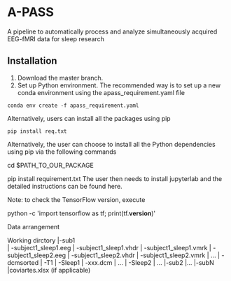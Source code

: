 # A-PASS
A pipeline to automatically process and analyze simultaneously acquired EEG-fMRI data for sleep research
## Installation
1. Download the master branch.
2. Set up Python environment.
  The recommended way is to set up a new conda environment using the apass_requirement.yaml file
  ```
  conda env create -f apass_requirement.yaml
  ```
  Alternatively, users can install all the packages using pip
  ```
  pip install req.txt
  ```
Alternatively, the user can choose to install all the Python dependencies using pip via the following commands

cd $PATH_TO_OUR_PACKAGE

pip install requirement.txt
The user then needs to install jupyterlab and the detailed instructions can be found here.

Note: to check the TensorFlow version, execute

python -c 'import tensorflow as tf; print(tf.__version__)'

Data arrangement

Working dirctory 
  |-sub1  
  |   -subject1_sleep1.eeg
  |   -subject1_sleep1.vhdr
  |   -subject1_sleep1.vmrk
  |   -subject1_sleep2.eeg
  |   -subject1_sleep2.vhdr
  |   -subject1_sleep2.vmrk
  |   ...
  |   -dcmsorted
  |      -T1
  |      -Sleep1
  |        -xxx.dcm
  |        ...
  |      -Sleep2
  |      ...
  |-sub2
  |...
  |-subN
  |coviartes.xlsx (if applicable)
